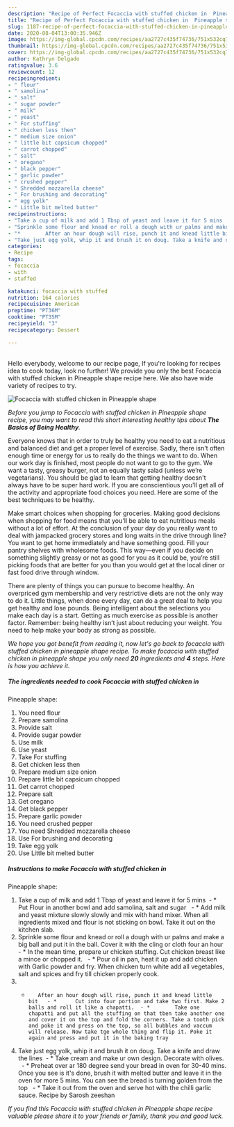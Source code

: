 ```yaml
---
description: "Recipe of Perfect Focaccia with stuffed chicken in  Pineapple shape"
title: "Recipe of Perfect Focaccia with stuffed chicken in  Pineapple shape"
slug: 1187-recipe-of-perfect-focaccia-with-stuffed-chicken-in-pineapple-shape
date: 2020-08-04T13:00:35.946Z
image: https://img-global.cpcdn.com/recipes/aa2727c435f74736/751x532cq70/focaccia-with-stuffed-chicken-in-pineapple-shape-recipe-main-photo.jpg
thumbnail: https://img-global.cpcdn.com/recipes/aa2727c435f74736/751x532cq70/focaccia-with-stuffed-chicken-in-pineapple-shape-recipe-main-photo.jpg
cover: https://img-global.cpcdn.com/recipes/aa2727c435f74736/751x532cq70/focaccia-with-stuffed-chicken-in-pineapple-shape-recipe-main-photo.jpg
author: Kathryn Delgado
ratingvalue: 3.6
reviewcount: 12
recipeingredient:
- " flour"
- " samolina"
- " salt"
- " sugar powder"
- " milk"
- " yeast"
- " For stuffing"
- " chicken less then"
- " medium size onion"
- " little bit capsicum chopped"
- " carrot chopped"
- " salt"
- " oregano"
- " black pepper"
- " garlic powder"
- " crushed pepper"
- " Shredded mozzarella cheese"
- " For brushing and decorating"
- " egg yolk"
- " Little bit melted butter"
recipeinstructions:
- "Take a cup of milk and add 1 Tbsp of yeast and leave it for 5 mins  * 		Put Flour in another bowl and add samolina, salt and sugar   * 		Add milk and yeast mixture slowly slowly and mix with hand mixer. When all ingredients mixed and flour is not sticking on bowl. Take it out on the kitchen slab."
- "Sprinkle some flour and knead or roll a dough with ur palms and make a big ball and put it in the ball. Cover it with the cling or cloth four an hour   * 		In the mean time, prepare ur chicken stuffing. Cut chicken breast like a mince or chopped it.   * 		Pour oil in pan, heat it up and add chicken with Garlic powder and fry. When chicken turn white add all vegetables, salt and spices and fry till chicken properly cook."
- "* 		After an hour dough will rise, punch it and knead little bit   * 		Cut into four portion and take two first. Make 2 balls and roll it like a chapatti.  * 		Take one chapatti and put all the stuffing on that tben take another one and cover it on the top and fold the corners. Take a tooth pick and poke it and press on the top, so all bubbles and vaccum will release. Now take tge whole thing and flip it. Poke it again and press and put it in the baking tray"
- "Take just egg yolk, whip it and brush it on doug. Take a knife and draw the lines  * 		Take cream and make ur own design. Decorate with olives.   * 		Preheat over ar 180 degree send your bread in oven for 30-40 mins. Once you see is it&#39;s done, brush it with melted butter and leave it in the oven for more 5 mins. You can see the bread is turning golden from the top   * 		Take it out from the oven and serve hot with the chilli garlic sauce. Recipe by Sarosh zeeshan"
categories:
- Recipe
tags:
- focaccia
- with
- stuffed

katakunci: focaccia with stuffed 
nutrition: 164 calories
recipecuisine: American
preptime: "PT36M"
cooktime: "PT35M"
recipeyield: "3"
recipecategory: Dessert

---
```

<br>
Hello everybody, welcome to our recipe page, If you're looking for recipes idea to cook today, look no further! We provide you only the best Focaccia with stuffed chicken in 
Pineapple shape recipe here. We also have wide variety of recipes to try.
<br>


![Focaccia with stuffed chicken in 
Pineapple shape](https://img-global.cpcdn.com/recipes/aa2727c435f74736/751x532cq70/focaccia-with-stuffed-chicken-in-pineapple-shape-recipe-main-photo.jpg)

<i>Before you jump to Focaccia with stuffed chicken in 
Pineapple shape recipe, you may want to read this short interesting healthy tips about <strong>The Basics of Being Healthy</strong>.</i>

Everyone knows that in order to truly be healthy you need to eat a nutritious and balanced diet and get a proper level of exercise. Sadly, there isn't often enough time or energy for us to really do the things we want to do. When our work day is finished, most people do not want to go to the gym. We want a tasty, greasy burger, not an equally tasty salad (unless we’re vegetarians). You should be glad to learn that getting healthy doesn't always have to be super hard work. If you are conscientious you'll get all of the activity and appropriate food choices you need. Here are some of the best techniques to be healthy.

Make smart choices when shopping for groceries. Making good decisions when shopping for food means that you'll be able to eat nutritious meals without a lot of effort. At the conclusion of your day do you really want to deal with jampacked grocery stores and long waits in the drive through line? You want to get home immediately and have something good. Fill your pantry shelves with wholesome foods. This way—even if you decide on something slightly greasy or not as good for you as it could be, you’re still picking foods that are better for you than you would get at the local diner or fast food drive through window.

There are plenty of things you can pursue to become healthy. An overpriced gym membership and very restrictive diets are not the only way to do it. Little things, when done every day, can do a great deal to help you get healthy and lose pounds. Being intelligent about the selections you make each day is a start. Getting as much exercise as possible is another factor. Remember: being healthy isn’t just about reducing your weight. You need to help make your body as strong as possible. 


<i>We hope you got benefit from reading it, now let's go back to focaccia with stuffed chicken in 
pineapple shape recipe. To make focaccia with stuffed chicken in 
pineapple shape you only need <strong>20</strong> ingredients and <strong>4</strong> steps. Here is how you achieve it.
</i>

##### The ingredients needed to cook Focaccia with stuffed chicken in 
Pineapple shape:

1. You need  flour
1. Prepare  samolina
1. Provide  salt
1. Provide  sugar powder
1. Use  milk
1. Use  yeast
1. Take  For stuffing
1. Get  chicken less then
1. Prepare  medium size onion
1. Prepare  little bit capsicum chopped
1. Get  carrot chopped
1. Prepare  salt
1. Get  oregano
1. Get  black pepper
1. Prepare  garlic powder
1. You need  crushed pepper
1. You need  Shredded mozzarella cheese
1. Use  For brushing and decorating
1. Take  egg yolk
1. Use  Little bit melted butter


##### Instructions to make Focaccia with stuffed chicken in 
Pineapple shape:

1. Take a cup of milk and add 1 Tbsp of yeast and leave it for 5 mins  - * 		Put Flour in another bowl and add samolina, salt and sugar   - * 		Add milk and yeast mixture slowly slowly and mix with hand mixer. When all ingredients mixed and flour is not sticking on bowl. Take it out on the kitchen slab.
1. Sprinkle some flour and knead or roll a dough with ur palms and make a big ball and put it in the ball. Cover it with the cling or cloth four an hour   - * 		In the mean time, prepare ur chicken stuffing. Cut chicken breast like a mince or chopped it.   - * 		Pour oil in pan, heat it up and add chicken with Garlic powder and fry. When chicken turn white add all vegetables, salt and spices and fry till chicken properly cook.
1. * 		After an hour dough will rise, punch it and knead little bit   - * 		Cut into four portion and take two first. Make 2 balls and roll it like a chapatti.  - * 		Take one chapatti and put all the stuffing on that tben take another one and cover it on the top and fold the corners. Take a tooth pick and poke it and press on the top, so all bubbles and vaccum will release. Now take tge whole thing and flip it. Poke it again and press and put it in the baking tray
1. Take just egg yolk, whip it and brush it on doug. Take a knife and draw the lines  - * 		Take cream and make ur own design. Decorate with olives.   - * 		Preheat over ar 180 degree send your bread in oven for 30-40 mins. Once you see is it&#39;s done, brush it with melted butter and leave it in the oven for more 5 mins. You can see the bread is turning golden from the top   - * 		Take it out from the oven and serve hot with the chilli garlic sauce. Recipe by Sarosh zeeshan


<i>If you find this Focaccia with stuffed chicken in 
Pineapple shape recipe valuable please share it to your friends or family, thank you and good luck.</i>
